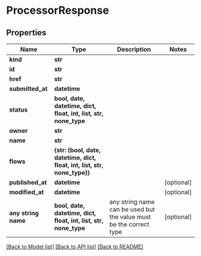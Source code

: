 # ProcessorResponse


## Properties
Name | Type | Description | Notes
------------ | ------------- | ------------- | -------------
**kind** | **str** |  | 
**id** | **str** |  | 
**href** | **str** |  | 
**submitted_at** | **datetime** |  | 
**status** | **bool, date, datetime, dict, float, int, list, str, none_type** |  | 
**owner** | **str** |  | 
**name** | **str** |  | 
**flows** | **{str: (bool, date, datetime, dict, float, int, list, str, none_type)}** |  | 
**published_at** | **datetime** |  | [optional] 
**modified_at** | **datetime** |  | [optional] 
**any string name** | **bool, date, datetime, dict, float, int, list, str, none_type** | any string name can be used but the value must be the correct type | [optional]

[[Back to Model list]](../README.md#documentation-for-models) [[Back to API list]](../README.md#documentation-for-api-endpoints) [[Back to README]](../README.md)


